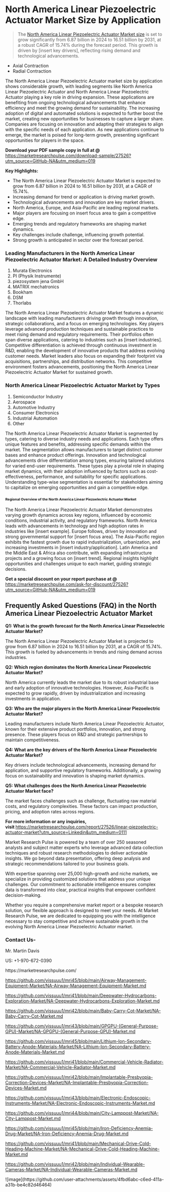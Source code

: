 <h1>North America Linear Piezoelectric Actuator Market&nbsp;Size by Application</h1><blockquote><p>The <a href="https://marketresearchpulse.com/download-sample/27526?utm_source=GitHub-NA&amp;utm_medium=019">North America Linear Piezoelectric Actuator Market size</a> is set to grow significantly from 6.87 billion in 2024 to 16.51 billion by 2031, at a robust CAGR of 15.74% during the forecast period. This growth is driven by [insert key drivers], reflecting rising demand and technological advancements.</p></blockquote><ul><li>Axial Contraction<li> Radial Contraction</li></ul><p>The North America Linear Piezoelectric Actuator market size by application shows considerable growth, with leading segments like North America Linear Piezoelectric Actuator and North America Linear Piezoelectric Actuator playing a key role in driving expansion. These applications are benefiting from ongoing technological advancements that enhance efficiency and meet the growing demand for sustainability. The increasing adoption of digital and automated solutions is expected to further boost the market, creating new opportunities for businesses to capture a larger share. Companies are focusing on innovation and adapting their strategies to align with the specific needs of each application. As new applications continue to emerge, the market is poised for long-term growth, presenting significant opportunities for players in the space.</p><p><strong>Download your PDF sample copy in full at @ </strong><a href="https://marketresearchpulse.com/download-sample/27526?utm_source=GitHub-NA&amp;utm_medium=019">https://marketresearchpulse.com/download-sample/27526?utm_source=GitHub-NA&amp;utm_medium=019</a></p><p><strong>Key Highlights: </strong></p><ul><li>The North America Linear Piezoelectric Actuator Market is expected to grow from 6.87 billion in 2024 to 16.51 billion by 2031, at a CAGR of 15.74%.</li><li>Increasing demand for trend or application is driving market growth.</li><li>Technological advancements and innovation are key market drivers.</li><li>North America, Europe, and Asia-Pacific are leading regional markets.</li><li>Major players are focusing on insert focus area to gain a competitive edge.</li><li>Emerging trends and regulatory frameworks are shaping market dynamics.</li><li>Key challenges include challenge, influencing growth potential.</li><li>Strong growth is anticipated in sector over the forecast period.</li></ul><h3>Leading Manufacturers in the North America Linear Piezoelectric Actuator Market: A Detailed Industry Overview</h3><ol><li>Murata Electronics</li><li>PI (Physik Instrumente)</li><li>piezosystem jena GmbH</li><li>MATRIX mechatronics</li><li>Bookham</li><li>DSM</li><li>Thorlabs</li></ol><div class="flex max-w-full flex-col flex-grow"><div class="min-h-8 text-message flex w-full flex-col items-end gap-2 whitespace-normal break-words [.text-message+&amp;]:mt-5" dir="auto" data-message-author-role="assistant" data-message-id="fd8432e4-4910-450d-b182-61b7bfb0a01f" data-message-model-slug="gpt-4o"><div class="flex w-full flex-col gap-1 empty:hidden first:pt-[3px]"><div class="markdown prose w-full break-words dark:prose-invert light"><p>The North America Linear Piezoelectric Actuator Market features a dynamic landscape with leading manufacturers driving growth through innovation, strategic collaborations, and a focus on emerging technologies. Key players leverage advanced production techniques and sustainable practices to meet rising demand and regulatory requirements. Their portfolios often span diverse applications, catering to industries such as [insert industries]. Competitive differentiation is achieved through continuous investment in R&amp;D, enabling the development of innovative products that address evolving customer needs. Market leaders also focus on expanding their footprint via acquisitions, partnerships, and distribution networks. This competitive environment fosters advancements, positioning the North America Linear Piezoelectric Actuator Market for sustained growth.</p></div></div></div></div><h3>North America Linear Piezoelectric Actuator Market by Types</h3><ol><li>Semiconductor Industry<li> Aerospace<li> Automotive Industry<li> Consumer Electronics<li> Industrial Automation<li> Other</li></ol><div class="flex max-w-full flex-col flex-grow"><div class="min-h-8 text-message flex w-full flex-col items-end gap-2 whitespace-normal break-words [.text-message+&amp;]:mt-5" dir="auto" data-message-author-role="assistant" data-message-id="084470be-0bb7-4664-bddf-5156b4f41249" data-message-model-slug="gpt-4o-mini"><div class="flex w-full flex-col gap-1 empty:hidden first:pt-[3px]"><div class="markdown prose w-full break-words dark:prose-invert light"><p>The North America Linear Piezoelectric Actuator Market is segmented by types, catering to diverse industry needs and applications. Each type offers unique features and benefits, addressing specific demands within the market. The segmentation allows manufacturers to target distinct customer bases and enhance product offerings. Innovation and technological advancements drive differentiation among types, ensuring tailored solutions for varied end-user requirements. These types play a pivotal role in shaping market dynamics, with their adoption influenced by factors such as cost-effectiveness, performance, and suitability for specific applications. Understanding type-wise segmentation is essential for stakeholders aiming to capitalize on emerging opportunities and gain a competitive edge.</p></div></div></div></div><h3><span style="font-size: 11px;">Regional Overview of the North America Linear Piezoelectric Actuator Market</span></h3><div class="flex max-w-full flex-col flex-grow"><div class="min-h-8 text-message flex w-full flex-col items-end gap-2 whitespace-normal break-words [.text-message+&amp;]:mt-5" dir="auto" data-message-author-role="assistant" data-message-id="e9038762-ce64-4e30-91c9-9bd413514231" data-message-model-slug="gpt-4o-mini"><div class="flex w-full flex-col gap-1 empty:hidden first:pt-[3px]"><div class="markdown prose w-full break-words dark:prose-invert light"><p>The North America Linear Piezoelectric Actuator Market demonstrates varying growth dynamics across key regions, influenced by economic conditions, industrial activity, and regulatory frameworks. North America leads with advancements in technology and high adoption rates in industries like [insert example]. Europe follows, driven by innovation and strong governmental support for [insert focus area]. The Asia-Pacific region exhibits the fastest growth due to rapid industrialization, urbanization, and increasing investments in [insert industry/application]. Latin America and the Middle East &amp; Africa also contribute, with expanding infrastructure projects and a growing focus on [insert trend]. Regional insights highlight opportunities and challenges unique to each market, guiding strategic decisions.</p></div></div></div></div><p><strong>Get a special discount on your report purchase at @ </strong><a href="https://marketresearchpulse.com/ask-for-discount/27526?utm_source=GitHub-NA&amp;utm_medium=019">https://marketresearchpulse.com/ask-for-discount/27526?utm_source=GitHub-NA&amp;utm_medium=019</a></p><h2>Frequently Asked Questions (FAQ) in the North America Linear Piezoelectric Actuator Market</h2><p><strong>Q1: What is the growth forecast for the North America Linear Piezoelectric Actuator Market?</strong></p><p>The North America Linear Piezoelectric Actuator Market is projected to grow from 6.87 billion in 2024 to 16.51 billion by 2031, at a CAGR of 15.74%. This growth is fueled by advancements in trends and rising demand across industries.</p><p><strong>Q2: Which region dominates the North America Linear Piezoelectric Actuator Market?</strong></p><p>North America currently leads the market due to its robust industrial base and early adoption of innovative technologies. However, Asia-Pacific is expected to grow rapidly, driven by industrialization and increasing investments in application.</p><p><strong>Q3: Who are the major players in the North America Linear Piezoelectric Actuator Market?</strong></p><p>Leading manufacturers include North America Linear Piezoelectric Actuator, known for their extensive product portfolios, innovation, and strong presence. These players focus on R&amp;D and strategic partnerships to maintain competitiveness.</p><p><strong>Q4: What are the key drivers of the North America Linear Piezoelectric Actuator Market?</strong></p><p>Key drivers include technological advancements, increasing demand for application, and supportive regulatory frameworks. Additionally, a growing focus on sustainability and innovation is shaping market dynamics.</p><p><strong>Q5: What challenges does the North America Linear Piezoelectric Actuator Market face?</strong></p><p>The market faces challenges such as challenge, fluctuating raw material costs, and regulatory complexities. These factors can impact production, pricing, and adoption rates across regions.</p><p><strong>For more information or any inquiries, visit&nbsp;</strong><a href="https://marketresearchpulse.com/report/27526/linear-piezoelectric-actuator-market?utm_source=Linkedin&utm_medium=0111">https://marketresearchpulse.com/report/27526/linear-piezoelectric-actuator-market?utm_source=Linkedin&utm_medium=0111</a></p><p>Market Research Pulse is powered by a team of over 250 seasoned analysts and subject matter experts who leverage advanced data collection techniques and robust research methodologies to deliver actionable insights. We go beyond data presentation, offering deep analysis and strategic recommendations tailored to your business goals.</p><p>With expertise spanning over 25,000 high-growth and niche markets, we specialize in providing customized solutions that address your unique challenges. Our commitment to actionable intelligence ensures complex data is transformed into clear, practical insights that empower confident decision-making.</p><p>Whether you require a comprehensive market report or a bespoke research solution, our flexible approach is designed to meet your needs. At Market Research Pulse, we are dedicated to equipping you with the intelligence necessary to stay competitive and achieve sustainable growth in the evolving North America Linear Piezoelectric Actuator market.</p><h3><strong>Contact Us-</strong></h3><p>Mr. Martin Davis</p><p>US: +1-970-672-0390</p><p>https://marketresearchpulse.com/</p><p><a href="https://github.com/vissuuu1/mri45/blob/main/Airway-Management-Equipment-Market/NA-Airway-Management-Equipment-Market.md">https://github.com/vissuuu1/mri45/blob/main/Airway-Management-Equipment-Market/NA-Airway-Management-Equipment-Market.md</a></p><p><a href="https://github.com/vissuuu1/mri41/blob/main/Deepwater-Hydrocarbons-Exploration-Market/NA-Deepwater-Hydrocarbons-Exploration-Market.md">https://github.com/vissuuu1/mri41/blob/main/Deepwater-Hydrocarbons-Exploration-Market/NA-Deepwater-Hydrocarbons-Exploration-Market.md</a></p><p><a href="https://github.com/vissuuu1/mri42/blob/main/Baby-Carry-Cot-Market/NA-Baby-Carry-Cot-Market.md">https://github.com/vissuuu1/mri42/blob/main/Baby-Carry-Cot-Market/NA-Baby-Carry-Cot-Market.md</a></p><p><a href="https://github.com/vissuuu1/mri43/blob/main/GPGPU-(General-Purpose-GPU)-Market/NA-GPGPU-(General-Purpose-GPU)-Market.md">https://github.com/vissuuu1/mri43/blob/main/GPGPU-(General-Purpose-GPU)-Market/NA-GPGPU-(General-Purpose-GPU)-Market.md</a></p><p><a href="https://github.com/vissuuu1/mri45/blob/main/Lithium-Ion-Secondary-Battery-Anode-Materials-Market/NA-Lithium-Ion-Secondary-Battery-Anode-Materials-Market.md">https://github.com/vissuuu1/mri45/blob/main/Lithium-Ion-Secondary-Battery-Anode-Materials-Market/NA-Lithium-Ion-Secondary-Battery-Anode-Materials-Market.md</a></p><p><a href="https://github.com/vissuuu1/mri41/blob/main/Commercial-Vehicle-Radiator-Market/NA-Commercial-Vehicle-Radiator-Market.md">https://github.com/vissuuu1/mri41/blob/main/Commercial-Vehicle-Radiator-Market/NA-Commercial-Vehicle-Radiator-Market.md</a></p><p><a href="https://github.com/vissuuu1/mri42/blob/main/Implantable-Presbyopia-Correction-Devices-Market/NA-Implantable-Presbyopia-Correction-Devices-Market.md">https://github.com/vissuuu1/mri42/blob/main/Implantable-Presbyopia-Correction-Devices-Market/NA-Implantable-Presbyopia-Correction-Devices-Market.md</a></p><p><a href="https://github.com/vissuuu1/mri43/blob/main/Electronic-Endoscopic-Instruments-Market/NA-Electronic-Endoscopic-Instruments-Market.md">https://github.com/vissuuu1/mri43/blob/main/Electronic-Endoscopic-Instruments-Market/NA-Electronic-Endoscopic-Instruments-Market.md</a></p><p><a href="https://github.com/vissuuu1/mri44/blob/main/City-Lamppost-Market/NA-City-Lamppost-Market.md">https://github.com/vissuuu1/mri44/blob/main/City-Lamppost-Market/NA-City-Lamppost-Market.md</a></p><p><a href="https://github.com/vissuuu1/mri45/blob/main/Iron-Deficiency-Anemia-Drug-Market/NA-Iron-Deficiency-Anemia-Drug-Market.md">https://github.com/vissuuu1/mri45/blob/main/Iron-Deficiency-Anemia-Drug-Market/NA-Iron-Deficiency-Anemia-Drug-Market.md</a></p><p><a href="https://github.com/vissuuu1/mri41/blob/main/Mechanical-Drive-Cold-Heading-Machine-Market/NA-Mechanical-Drive-Cold-Heading-Machine-Market.md">https://github.com/vissuuu1/mri41/blob/main/Mechanical-Drive-Cold-Heading-Machine-Market/NA-Mechanical-Drive-Cold-Heading-Machine-Market.md</a></p><p><a href="https://github.com/vissuuu1/mri42/blob/main/Individual-Wearable-Cameras-Market/NA-Individual-Wearable-Cameras-Market.md">https://github.com/vissuuu1/mri42/blob/main/Individual-Wearable-Cameras-Market/NA-Individual-Wearable-Cameras-Market.md</a></p>
![image](https://github.com/user-attachments/assets/4fbd6abc-c6ed-411a-a31b-be4c82d46464)
